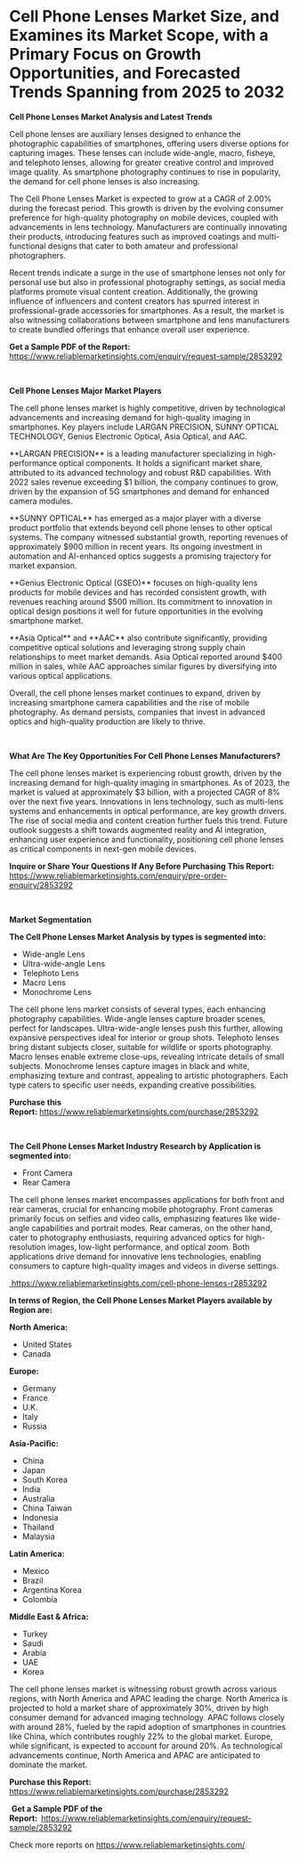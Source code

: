 <p><h1>Cell Phone Lenses Market Size, and Examines its Market Scope, with a Primary Focus on Growth Opportunities, and Forecasted Trends Spanning from 2025 to 2032</h1></p><p><strong>Cell Phone Lenses Market Analysis and Latest Trends</strong></p>
<p><p>Cell phone lenses are auxiliary lenses designed to enhance the photographic capabilities of smartphones, offering users diverse options for capturing images. These lenses can include wide-angle, macro, fisheye, and telephoto lenses, allowing for greater creative control and improved image quality. As smartphone photography continues to rise in popularity, the demand for cell phone lenses is also increasing.</p><p>The Cell Phone Lenses Market is expected to grow at a CAGR of 2.00% during the forecast period. This growth is driven by the evolving consumer preference for high-quality photography on mobile devices, coupled with advancements in lens technology. Manufacturers are continually innovating their products, introducing features such as improved coatings and multi-functional designs that cater to both amateur and professional photographers.</p><p>Recent trends indicate a surge in the use of smartphone lenses not only for personal use but also in professional photography settings, as social media platforms promote visual content creation. Additionally, the growing influence of influencers and content creators has spurred interest in professional-grade accessories for smartphones. As a result, the market is also witnessing collaborations between smartphone and lens manufacturers to create bundled offerings that enhance overall user experience.</p></p>
<p><strong>Get a Sample PDF of the Report:&nbsp;</strong> <a href="https://www.reliablemarketinsights.com/enquiry/request-sample/2853292?utm_campaign=3286&utm_medium=2&utm_source=Github&utm_content=ia&utm_term=11032025&utm_id=cell-phone-lenses">https://www.reliablemarketinsights.com/enquiry/request-sample/2853292</a></p>
<p>&nbsp;</p>
<p><strong>Cell Phone Lenses Major Market Players</strong></p>
<p><p>The cell phone lenses market is highly competitive, driven by technological advancements and increasing demand for high-quality imaging in smartphones. Key players include LARGAN PRECISION, SUNNY OPTICAL TECHNOLOGY, Genius Electronic Optical, Asia Optical, and AAC.</p><p>**LARGAN PRECISION** is a leading manufacturer specializing in high-performance optical components. It holds a significant market share, attributed to its advanced technology and robust R&D capabilities. With 2022 sales revenue exceeding $1 billion, the company continues to grow, driven by the expansion of 5G smartphones and demand for enhanced camera modules.</p><p>**SUNNY OPTICAL** has emerged as a major player with a diverse product portfolio that extends beyond cell phone lenses to other optical systems. The company witnessed substantial growth, reporting revenues of approximately $900 million in recent years. Its ongoing investment in automation and AI-enhanced optics suggests a promising trajectory for market expansion.</p><p>**Genius Electronic Optical (GSEO)** focuses on high-quality lens products for mobile devices and has recorded consistent growth, with revenues reaching around $500 million. Its commitment to innovation in optical design positions it well for future opportunities in the evolving smartphone market.</p><p>**Asia Optical** and **AAC** also contribute significantly, providing competitive optical solutions and leveraging strong supply chain relationships to meet market demands. Asia Optical reported around $400 million in sales, while AAC approaches similar figures by diversifying into various optical applications.</p><p>Overall, the cell phone lenses market continues to expand, driven by increasing smartphone camera capabilities and the rise of mobile photography. As demand persists, companies that invest in advanced optics and high-quality production are likely to thrive.</p></p>
<p>&nbsp;</p>
<p><strong>What Are The Key Opportunities For Cell Phone Lenses Manufacturers?</strong></p>
<p><p>The cell phone lenses market is experiencing robust growth, driven by the increasing demand for high-quality imaging in smartphones. As of 2023, the market is valued at approximately $3 billion, with a projected CAGR of 8% over the next five years. Innovations in lens technology, such as multi-lens systems and enhancements in optical performance, are key growth drivers. The rise of social media and content creation further fuels this trend. Future outlook suggests a shift towards augmented reality and AI integration, enhancing user experience and functionality, positioning cell phone lenses as critical components in next-gen mobile devices.</p></p>
<p><strong>Inquire or Share Your Questions If Any Before Purchasing This Report:</strong> <a href="https://www.reliablemarketinsights.com/enquiry/pre-order-enquiry/2853292?utm_campaign=3286&utm_medium=2&utm_source=Github&utm_content=ia&utm_term=11032025&utm_id=cell-phone-lenses">https://www.reliablemarketinsights.com/enquiry/pre-order-enquiry/2853292</a></p>
<p>&nbsp;</p>
<p><strong>Market Segmentation</strong></p>
<p><strong>The Cell Phone Lenses Market Analysis by types is segmented into:</strong></p>
<p><ul><li>Wide-angle Lens</li><li>Ultra-wide-angle Lens</li><li>Telephoto Lens</li><li>Macro Lens</li><li>Monochrome Lens</li></ul></p>
<p><p>The cell phone lens market consists of several types, each enhancing photography capabilities. Wide-angle lenses capture broader scenes, perfect for landscapes. Ultra-wide-angle lenses push this further, allowing expansive perspectives ideal for interior or group shots. Telephoto lenses bring distant subjects closer, suitable for wildlife or sports photography. Macro lenses enable extreme close-ups, revealing intricate details of small subjects. Monochrome lenses capture images in black and white, emphasizing texture and contrast, appealing to artistic photographers. Each type caters to specific user needs, expanding creative possibilities.</p></p>
<p><strong>Purchase this Report:&nbsp;</strong><a href="https://www.reliablemarketinsights.com/purchase/2853292?utm_campaign=3286&utm_medium=2&utm_source=Github&utm_content=ia&utm_term=11032025&utm_id=cell-phone-lenses">https://www.reliablemarketinsights.com/purchase/2853292</a></p>
<p>&nbsp;</p>
<p><strong>The Cell Phone Lenses Market Industry Research by Application is segmented into:</strong></p>
<p><ul><li>Front Camera</li><li>Rear Camera</li></ul></p>
<p><p>The cell phone lenses market encompasses applications for both front and rear cameras, crucial for enhancing mobile photography. Front cameras primarily focus on selfies and video calls, emphasizing features like wide-angle capabilities and portrait modes. Rear cameras, on the other hand, cater to photography enthusiasts, requiring advanced optics for high-resolution images, low-light performance, and optical zoom. Both applications drive demand for innovative lens technologies, enabling consumers to capture high-quality images and videos in diverse settings.</p></p>
<p><a href="https://www.reliablemarketinsights.com/cell-phone-lenses-r2853292?utm_campaign=3286&utm_medium=2&utm_source=Github&utm_content=ia&utm_term=11032025&utm_id=cell-phone-lenses">&nbsp;https://www.reliablemarketinsights.com/cell-phone-lenses-r2853292</a></p>
<p><strong>In terms of Region, the Cell Phone Lenses Market Players available by Region are:</strong></p>
<p>
    <p> <strong> North America: </strong>
        <ul>
            <li>United States</li>
            <li>Canada</li>
        </ul>
        </p> 
    <p> <strong> Europe: </strong>
        <ul>
            <li>Germany</li>
            <li>France</li>
            <li>U.K.</li>
            <li>Italy</li>
            <li>Russia</li>
        </ul>
        </p> 
    <p> <strong> Asia-Pacific: </strong>
        <ul>
            <li>China</li>
            <li>Japan</li>
            <li>South Korea</li>
            <li>India</li>
            <li>Australia</li>
            <li>China Taiwan</li>
            <li>Indonesia</li>
            <li>Thailand</li>
            <li>Malaysia</li>
        </ul>
        </p> 
    <p> <strong> Latin America: </strong>
        <ul>
            <li>Mexico</li>
            <li>Brazil</li>
            <li>Argentina Korea</li>
            <li>Colombia</li>
        </ul>
        </p> 
    <p> <strong> Middle East & Africa: </strong>
        <ul>
            <li>Turkey</li>
            <li>Saudi</li>
            <li>Arabia</li>
            <li>UAE</li>
            <li>Korea</li>
        </ul>
    </p>
    </p>
<p><p>The cell phone lenses market is witnessing robust growth across various regions, with North America and APAC leading the charge. North America is projected to hold a market share of approximately 30%, driven by high consumer demand for advanced imaging technology. APAC follows closely with around 28%, fueled by the rapid adoption of smartphones in countries like China, which contributes roughly 22% to the global market. Europe, while significant, is expected to account for around 20%. As technological advancements continue, North America and APAC are anticipated to dominate the market.</p></p>
<p><strong>Purchase this Report: </strong><a href="https://www.reliablemarketinsights.com/purchase/2853292?utm_campaign=3286&utm_medium=2&utm_source=Github&utm_content=ia&utm_term=11032025&utm_id=cell-phone-lenses">https://www.reliablemarketinsights.com/purchase/2853292</a></p>
<p>&nbsp;<strong>Get a Sample PDF of the Report:&nbsp;&nbsp;</strong><a href="https://www.reliablemarketinsights.com/enquiry/request-sample/2853292?utm_campaign=3286&utm_medium=2&utm_source=Github&utm_content=ia&utm_term=11032025&utm_id=cell-phone-lenses">https://www.reliablemarketinsights.com/enquiry/request-sample/2853292</a></p>
<p><strong></strong></p>
<p>Check more reports on <a href="https://www.reliablemarketinsights.com/?utm_campaign=3286&utm_medium=2&utm_source=Github&utm_content=ia&utm_term=11032025&utm_id=cell-phone-lenses">https://www.reliablemarketinsights.com/</a></p>